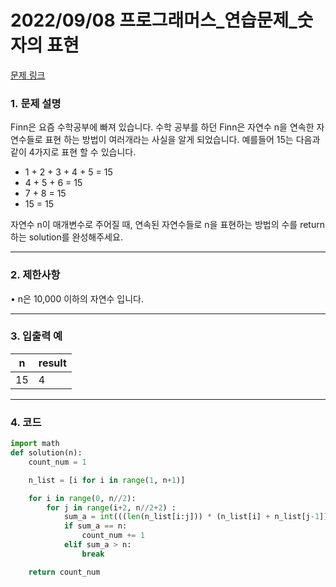 # 2022/09/08 프로그래머스_연습문제_숫자의 표현

[문제 링크](https://school.programmers.co.kr/learn/courses/30/lessons/12924)

### **1. 문제 설명**

Finn은 요즘 수학공부에 빠져 있습니다. 수학 공부를 하던 Finn은 자연수 n을 연속한 자연수들로 표현 하는 방법이 여러개라는 사실을 알게 되었습니다. 예를들어 15는 다음과 같이 4가지로 표현 할 수 있습니다.

- 1 + 2 + 3 + 4 + 5 = 15
- 4 + 5 + 6 = 15
- 7 + 8 = 15
- 15 = 15

자연수 n이 매개변수로 주어질 때, 연속된 자연수들로 n을 표현하는 방법의 수를 return하는 solution를 완성해주세요.

---

### **2. 제한사항**

• n은 10,000 이하의 자연수 입니다.

---

### **3. 입출력 예**

| n | result |
| --- | --- |
| 15 | 4 |

---

### 4. 코드

```python
import math
def solution(n):
    count_num = 1

    n_list = [i for i in range(1, n+1)]

    for i in range(0, n//2):
        for j in range(i+2, n//2+2) :
            sum_a = int(((len(n_list[i:j])) * (n_list[i] + n_list[j-1])) / 2)
            if sum_a == n:
                count_num += 1
            elif sum_a > n:
                break

    return count_num
```